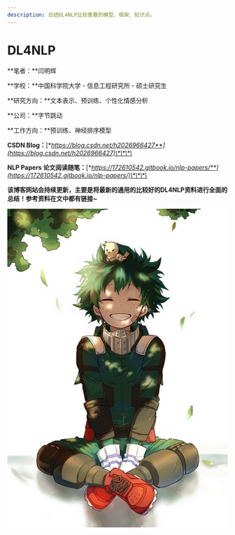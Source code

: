 ```yaml
---
description: 总结DL4NLP比较重要的模型、框架、知识点。
---
```


# DL4NLP

**笔者：**闫明辉

**学校：**中国科学院大学 - 信息工程研究所 - 硕士研究生

**研究方向：**文本表示、预训练、个性化情感分析

 **公司：**字节跳动

**工作方向：**预训练、神经排序模型

**CSDN Blog：**[**https://blog.csdn.net/h2026966427**](https://blog.csdn.net/h2026966427)\*\*\*\*

**NLP Papers 论文阅读随笔：**[**https://172610542.gitbook.io/nlp-papers/**](https://172610542.gitbook.io/nlp-papers/)\*\*\*\*

**该博客网站会持续更新，主要是将最新的通用的比较好的DL4NLP资料进行全面的总结！参考资料在文中都有链接~**

![](.gitbook/assets/lv-gu-1.jpg)

